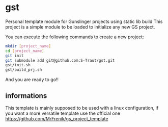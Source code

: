 # gst
Personal template module for Gunslinger projects using static lib build
This project is a simple module to be loaded to initialize any new GS project.

You can execute the following commands to create a new project:
```bash
mkdir [project_name]
cd [project_name]
git init
git submodule add git@github.com:S-Traut/gst.git
gst/init.sh
gst/build_prj.sh
```

And you are ready to go!!

## informations

This template is mainly supposed to be used with a linux configuration, if you want a more versatile template use the official one https://github.com/MrFrenik/gs_project_template
